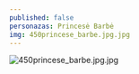 ```yaml
---
published: false
personazas: Princesė Barbė
img: 450princese_barbe.jpg.jpg
---
```

![450princese_barbe.jpg.jpg]({{site.baseurl}}/img/personazai/450princese_barbe.jpg.jpg)